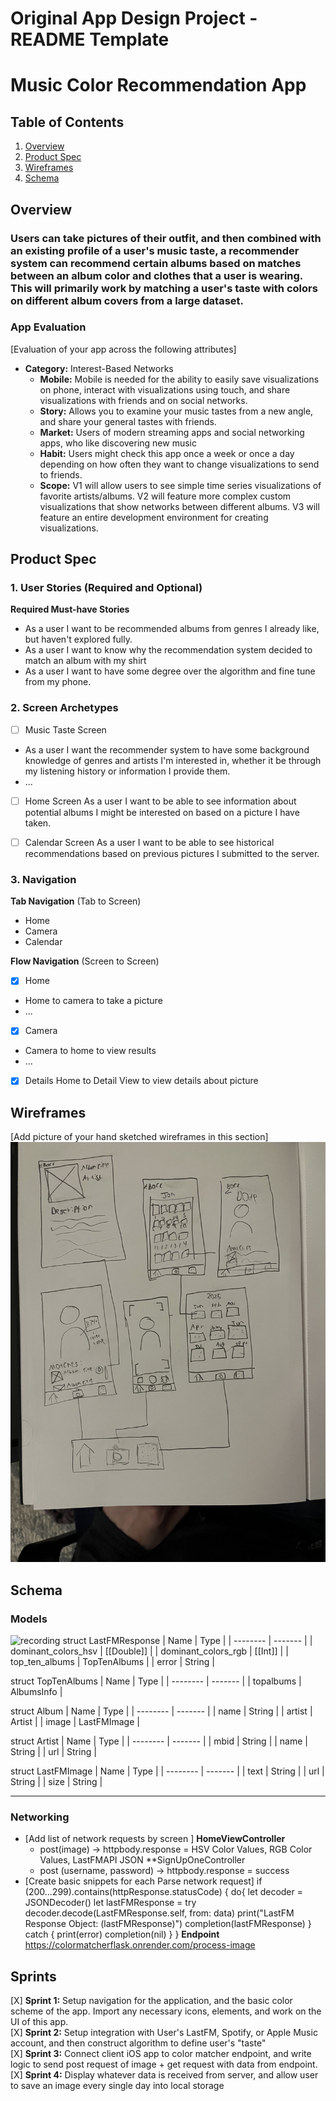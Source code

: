 Original App Design Project - README Template
===

# Music Color Recommendation App

## Table of Contents

1. [Overview](#Overview)
2. [Product Spec](#Product-Spec)
3. [Wireframes](#Wireframes)
4. [Schema](#Schema)

## Overview

### Users can take pictures of their outfit, and then combined with an existing profile of a user's music taste, a recommender system can recommend certain albums based on matches between an album color and clothes that a user is wearing. This will primarily work by matching a user's taste with colors on different album covers from a large dataset.


### App Evaluation

[Evaluation of your app across the following attributes]
- **Category:** Interest-Based Networks
   - **Mobile:** Mobile is needed for the ability to easily save visualizations on phone, interact with visualizations using touch, and share visualizations with friends and on social networks.
   - **Story:** Allows you to examine your music tastes from a new angle, and share your general tastes with friends.
   - **Market:** Users of modern streaming apps and social networking apps, who like discovering new music
   - **Habit:** Users might check this app once a week or once a day depending on how often they want to change visualizations to send to friends.
   - **Scope:** V1 will allow users to see simple time series visualizations of favorite artists/albums. V2 will feature more complex custom visualizations that show networks between different albums. V3 will feature an entire development environment for creating visualizations.

## Product Spec

### 1. User Stories (Required and Optional)

**Required Must-have Stories**

* As a user I want to be recommended albums from genres I already like, but haven't explored fully.
* As a user I want to know why the recommendation system decided to match an album with my shirt
* As a user I want to have some degree over the algorithm and fine tune from my phone.

### 2. Screen Archetypes

- [ ] Music Taste Screen
* As a user I want the recommender system to have some background knowledge of genres and artists I'm interested in, whether it be through my listening history or information I provide them.
* ...
- [ ] Home Screen
    As a user I want to be able to see information about potential albums I might be interested on based on a picture I have taken.
- [ ] Calendar Screen
    As a user I want to be able to see historical recommendations based on previous pictures I submitted to the server.


### 3. Navigation

**Tab Navigation** (Tab to Screen)

*  Home
*  Camera
*  Calendar

**Flow Navigation** (Screen to Screen)

- [X] Home
* Home to camera to take a picture
* ...
- [X] Camera
* Camera to home to view results
* ...
- [X] Details
Home to Detail View to view details about picture

## Wireframes

[Add picture of your hand sketched wireframes in this section]
<img src="/low-fidelity.jpg" width=600>


## Schema 


### Models
![recording](https://github.com/JuliaHusar/Color-Recommender-App/blob/main/recording.gif?raw=true)
struct LastFMResponse
| Name     | Type |
| -------- | ------- |
| dominant_colors_hsv  | [[Double]]    |
| dominant_colors_rgb  | [[Int]]       |
| top_ten_albums       | TopTenAlbums  |
| error                | String        |

struct TopTenAlbums
| Name     | Type |
| -------- | ------- |
| topalbums  | AlbumsInfo    |

struct Album
| Name     | Type |
| -------- | -------   |
| name   | String      |
| artist | Artist      |
| image  | LastFMImage |

struct Artist
| Name     | Type |
| -------- | ------- |
| mbid  | String  |
| name  | String  |
| url   | String  |

struct LastFMImage
| Name     | Type |
| -------- | ------- |
| text  | String |
| url   | String |
| size  | String |


****

### Networking

- [Add list of network requests by screen ]
  **HomeViewController**
  - post(image) -> httpbody.response = HSV Color Values, RGB Color Values, LastFMAPI JSON
  **SignUpOneController
   - post (username, password) -> httpbody.response = success
- [Create basic snippets for each Parse network request]
   if (200...299).contains(httpResponse.statusCode) {
                    do{
                        let decoder = JSONDecoder()
                        let lastFMResponse = try decoder.decode(LastFMResponse.self, from: data)
                        print("LastFM Response Object: \(lastFMResponse)")
                        completion(lastFMResponse)
                    } catch {
                        print(error)
                        completion(nil)
                    }
                } 
**Endpoint**
  https://colormatcherflask.onrender.com/process-image
## Sprints

[X] **Sprint 1:** Setup navigation for the application, and the basic color scheme of the app. Import any necessary icons, elements, and work on the UI of this app.  
[X] **Sprint 2:** Setup integration with User's LastFM, Spotify, or Apple Music account, and then construct algorithm to define user's "taste"  
[X] **Sprint 3:** Connect client iOS app to color matcher endpoint, and write logic to send post request of image + get request with data from endpoint.  
[X] **Sprint 4:** Display whatever data is received from server, and allow user to save an image every single day into local storage  
